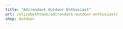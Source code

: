 ```yaml
---
title: "Adirondack Outdoor Enthusiast"
url: /elizabethtown/adirondack-outdoor-enthusiast/
shop: Outdoor
---
```


